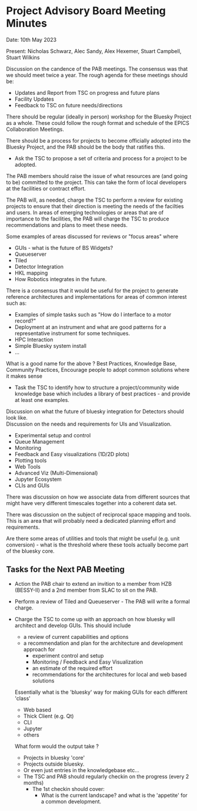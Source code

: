 # Project Advisory Board Meeting Minutes

Date: 10th May 2023

Present: Nicholas Schwarz, Alec Sandy, Alex Hexemer, Stuart Campbell, Stuart Wilkins

Discussion on the candence of the PAB meetings.  The consensus was that we should meet twice a year.
The rough agenda for these meetings should be:
  * Updates and Report from TSC on progress and future plans
  * Facility Updates
  * Feedback to TSC on future needs/directions

There should be regular (ideally in person) workshop for the Bluesky Project as a whole.  These could follow the rough format and schedule of the EPICS Collaboration
Meetings. 

There should be a process for projects to become officially adopted into the Bluesky Project, and the PAB should be the body that ratifies this. 
- Ask the TSC to propose a set of criteria and process for a project to be adopted. 

The PAB members should raise the issue of what resources are (and going to be) committed to the project.  This can take the form of local developers
at the facilities or contract effort.  

The PAB will, as needed, charge the TSC to perform a review for existing projects to ensure that their direction is meeting the needs of the facilties and users. 
In areas of emerging technologies or areas that are of importance to the facilities, the PAB will charge the TSC to produce recommendations and plans to 
meet these needs.  

Some examples of areas discussed for reviews or "focus areas" where 
* GUIs - what is the future of BS Widgets?
* Queueserver 
* Tiled 
* Detector Integration
* HKL mapping
* How Robotics integrates in the future.

There is a consensus that it would be useful for the project to generate reference architectures and implementations for areas of common interest such as:
 * Examples of simple tasks such as "How do I interface to a motor record?"
 * Deployment at an instrument and what are good patterns for a representative instrument for some techniques.
 * HPC Interaction
 * Simple Bluesky system install
 * ...

What is a good name for the above ?  Best Practices, Knowledge Base, Community Practices, 
Encourage people to adopt common solutions where it makes sense
- Task the TSC to identify how to structure a project/community wide knowledge base which includes a library of best practices - and provide at least one examples. 

Discussion on what the future of bluesky integration for Detectors should look like.   
Discussion on the needs and requirements for UIs and Visualization. 
 * Experimental setup and control
 * Queue Management
 * Monitoring
 * Feedback and Easy visualizations (1D/2D plots) 
 * Plotting tools
 * Web Tools
 * Advanced Viz (Multi-Dimensional)
 * Jupyter Ecosystem
 * CLIs and GUIs 

There was discussion on how we associate data from different sources that might have very different timescales together into a coherent data set. 

There was discussion on the subject of reciprocal space mapping and tools.  This is an area that will probably need a dedicated planning effort and requirements. 

Are there some areas of utilities and tools that might be useful (e.g. unit conversion) - what is the threshold 
where these tools actually become part of the bluesky core.

## Tasks for the Next PAB Meeting

- Action the PAB chair to extend an invition to a member from HZB (BESSY-II) and a 2nd member from SLAC to sit on the PAB. 

- Perform a review of Tiled and Queueserver - The PAB will write a formal charge. 

- Charge the TSC to come up with an approach on how bluesky will architect and develop GUIs.  This should include
  - a review of current capabilities and options
  - a recommendation and plan for the architecture and development approach for 
    - experiment control and setup
    - Monitoring / Feedback and Easy Visualization
    - an estimate of the required effort
    - recommendations for the architectures for local and web based solutions
  
  Essentially what is the 'bluesky' way for making GUIs for each different 'class' 
  - Web based
  - Thick Client (e.g. Qt)
  - CLI
  - Jupyter
  - others
  
  What form would the output take ? 
  - Projects in bluesky 'core' 
  - Projects outside bluesky. 
  - Or even just entries in the knowledgebase etc...
  - The TSC and PAB should regularly checkin on the progress (every 2 months)
    - The 1st checkin should cover:
      - What is the current landscape? and what is the 'appetite' for a common development.  





